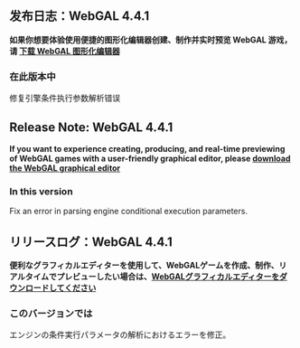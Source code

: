 
## 发布日志：WebGAL 4.4.1

**如果你想要体验使用便捷的图形化编辑器创建、制作并实时预览 WebGAL 游戏，请 [下载 WebGAL 图形化编辑器](https://github.com/MakinoharaShoko/WebGAL_Terre/releases)**


### 在此版本中

修复引擎条件执行参数解析错误


## Release Note: WebGAL 4.4.1

**If you want to experience creating, producing, and real-time previewing of WebGAL games with a user-friendly graphical editor, please [download the WebGAL graphical editor](https://github.com/MakinoharaShoko/WebGAL_Terre/releases)**


### In this version

Fix an error in parsing engine conditional execution parameters.


## リリースログ：WebGAL 4.4.1

**便利なグラフィカルエディターを使用して、WebGALゲームを作成、制作、リアルタイムでプレビューしたい場合は、[WebGALグラフィカルエディターをダウンロードしてください](https://github.com/MakinoharaShoko/WebGAL_Terre/releases)**


### このバージョンでは

エンジンの条件実行パラメータの解析におけるエラーを修正。
